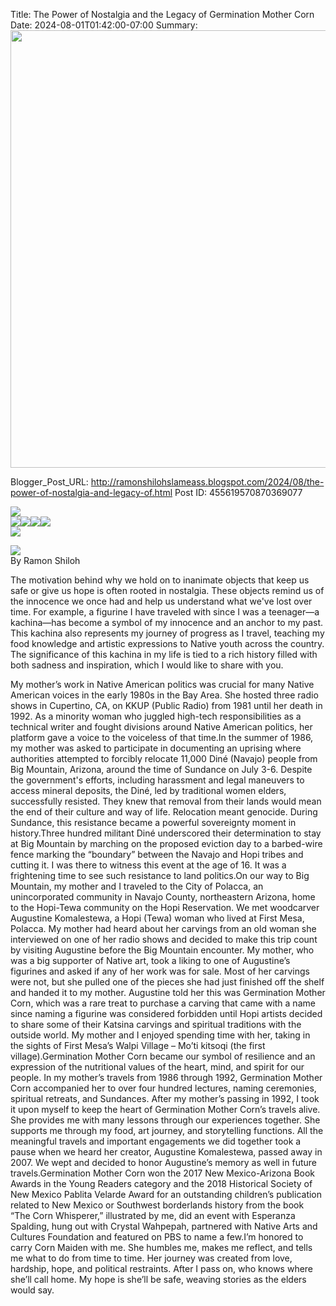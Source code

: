 Title: The Power of Nostalgia and the Legacy of Germination Mother Corn
Date: 2024-08-01T01:42:00-07:00
Summary: <img src="https://blogger.googleusercontent.com/img/b/R29vZ2xl/AVvXsEhPXoOtPtIrt91CJEZ59XNqlMNBhL_0qhWOh5v67vWuDSMKQvYYWSjY_3u9cIjZnUR3StR6Borux-zwgGizqB0LP1HsRQAOs8xmzPE9wUYWnBfWa0S0Z_autAwJ4UMk8pqjsW68e0zc1y6yE_LREO8p4CVyeAmRBGkz1knp2nwvozQ2HLEWS3rIAO37sw/s320/453747441_10161352589804705_6119486524928151865_n.jpg" width="700">

Blogger_Post_URL: http://ramonshilohslameass.blogspot.com/2024/08/the-power-of-nostalgia-and-legacy-of.html
Post ID: 455619570870369077
  
  
[![](https://blogger.googleusercontent.com/img/b/R29vZ2xl/AVvXsEhPXoOtPtIrt91CJEZ59XNqlMNBhL_0qhWOh5v67vWuDSMKQvYYWSjY_3u9cIjZnUR3StR6Borux-zwgGizqB0LP1HsRQAOs8xmzPE9wUYWnBfWa0S0Z_autAwJ4UMk8pqjsW68e0zc1y6yE_LREO8p4CVyeAmRBGkz1knp2nwvozQ2HLEWS3rIAO37sw/s320/453747441_10161352589804705_6119486524928151865_n.jpg)](https://blogger.googleusercontent.com/img/b/R29vZ2xl/AVvXsEhPXoOtPtIrt91CJEZ59XNqlMNBhL_0qhWOh5v67vWuDSMKQvYYWSjY_3u9cIjZnUR3StR6Borux-zwgGizqB0LP1HsRQAOs8xmzPE9wUYWnBfWa0S0Z_autAwJ4UMk8pqjsW68e0zc1y6yE_LREO8p4CVyeAmRBGkz1knp2nwvozQ2HLEWS3rIAO37sw/s1151/453747441_10161352589804705_6119486524928151865_n.jpg)  
[![](https://blogger.googleusercontent.com/img/b/R29vZ2xl/AVvXsEitFTOgi2f_m-KH-AU0rpOXcAXRZq0WKASq4JRUZt9erUmDgQhaIERqdC_ge-mfbe9ZzaARmSnv5oa48qOCk35AwKnnaBkpZ0S-6mIhHNIBaU0ylJSCgChQgCRP3dDq_2H3V7Nk0MdWEuAQ3PDHbDkYDIANUOlgbp9Bbm1x008apdx5bf9hUTQh245LuQ/s320/453536943_10161352590024705_608053838370791958_n.jpg)](https://blogger.googleusercontent.com/img/b/R29vZ2xl/AVvXsEitFTOgi2f_m-KH-AU0rpOXcAXRZq0WKASq4JRUZt9erUmDgQhaIERqdC_ge-mfbe9ZzaARmSnv5oa48qOCk35AwKnnaBkpZ0S-6mIhHNIBaU0ylJSCgChQgCRP3dDq_2H3V7Nk0MdWEuAQ3PDHbDkYDIANUOlgbp9Bbm1x008apdx5bf9hUTQh245LuQ/s2048/453536943_10161352590024705_608053838370791958_n.jpg)[![](https://blogger.googleusercontent.com/img/b/R29vZ2xl/AVvXsEgPF50ZUHaffve8rGudH-vmDXWHoshF_ObkeCdX6U40VKOh0WyNs8IveD96aKYIaKyLmZ22oIgGm3sx_YNwSd5zXZQ0PoEfEB20lFQTv53tx_qCpR1UbatolkMuzWPb9_0Tfapd2r7S1xNtO4nNSxtoJpRzThQzyDzZJlpMUdvmUtVbyI9zcCBZLJePRg/s320/453808038_10161352589729705_2728809564610458225_n.jpg)](https://blogger.googleusercontent.com/img/b/R29vZ2xl/AVvXsEgPF50ZUHaffve8rGudH-vmDXWHoshF_ObkeCdX6U40VKOh0WyNs8IveD96aKYIaKyLmZ22oIgGm3sx_YNwSd5zXZQ0PoEfEB20lFQTv53tx_qCpR1UbatolkMuzWPb9_0Tfapd2r7S1xNtO4nNSxtoJpRzThQzyDzZJlpMUdvmUtVbyI9zcCBZLJePRg/s1134/453808038_10161352589729705_2728809564610458225_n.jpg)[![](https://blogger.googleusercontent.com/img/b/R29vZ2xl/AVvXsEj-vRhnHGNBPql87g3yuB64Qll9ghTidPeV2pl_-O4rBIxyc_dktaTOp-MheCazoF9YKLrKBxwWvivgI8Bl8TTK8_gyw0ire2Ha7iq4gRmWtqEtSj6J-xfZwOL-JdlL2qy-ZutTO0gihpYddnhQhLWKnDTPRTtmo4txrtNk6hcHimHKbSGqKIjQ0tZ3Vw/s320/453872078_10161352589874705_460739197002231824_n.jpg)](https://blogger.googleusercontent.com/img/b/R29vZ2xl/AVvXsEj-vRhnHGNBPql87g3yuB64Qll9ghTidPeV2pl_-O4rBIxyc_dktaTOp-MheCazoF9YKLrKBxwWvivgI8Bl8TTK8_gyw0ire2Ha7iq4gRmWtqEtSj6J-xfZwOL-JdlL2qy-ZutTO0gihpYddnhQhLWKnDTPRTtmo4txrtNk6hcHimHKbSGqKIjQ0tZ3Vw/s932/453872078_10161352589874705_460739197002231824_n.jpg)[![](https://blogger.googleusercontent.com/img/b/R29vZ2xl/AVvXsEiEyyaEbi4rFFgaXloQBRlrG-WbffYKRYFdRS4RbWegAelGqPgNGp-7nq0jtwzPN2ilsbT4rp3QJ3Yc7qZr1djQch_jgBZSkMRG8unS_sbv7SJF1xP5fxS_GZ9Kstjcu6FqpQOBBiE-mkGkaG7E4vI5m86dHvC247GuicC2SqL6LOF0nWZHYsKaNIvKtQ/s320/453608385_10161352633479705_3678115483145305977_n.jpg)](https://blogger.googleusercontent.com/img/b/R29vZ2xl/AVvXsEiEyyaEbi4rFFgaXloQBRlrG-WbffYKRYFdRS4RbWegAelGqPgNGp-7nq0jtwzPN2ilsbT4rp3QJ3Yc7qZr1djQch_jgBZSkMRG8unS_sbv7SJF1xP5fxS_GZ9Kstjcu6FqpQOBBiE-mkGkaG7E4vI5m86dHvC247GuicC2SqL6LOF0nWZHYsKaNIvKtQ/s2048/453608385_10161352633479705_3678115483145305977_n.jpg)  
[![](https://blogger.googleusercontent.com/img/b/R29vZ2xl/AVvXsEihoMe8hLqFvKP9h0dz4CTRmEIfGkdMLaM70gTWIXI7-atkH5NFbCKkLRY8x2dIDAphzsLu8i1_INlOuxuJKj1VaxjfMirMGjC3-U8H3TomZJ0XquZF3uKlQrhYawyi0sLNdEVUkkhyb0tVyT63QYE8a2NtWEN9ZNfU7m-PNcrveFO8p5IPo7zwf2jb8Q/s320/453648224_10161352590479705_1523465906868584429_n%20(1).jpg)](https://blogger.googleusercontent.com/img/b/R29vZ2xl/AVvXsEihoMe8hLqFvKP9h0dz4CTRmEIfGkdMLaM70gTWIXI7-atkH5NFbCKkLRY8x2dIDAphzsLu8i1_INlOuxuJKj1VaxjfMirMGjC3-U8H3TomZJ0XquZF3uKlQrhYawyi0sLNdEVUkkhyb0tVyT63QYE8a2NtWEN9ZNfU7m-PNcrveFO8p5IPo7zwf2jb8Q/s2048/453648224_10161352590479705_1523465906868584429_n%20(1).jpg)  
  
  
[![](https://blogger.googleusercontent.com/img/b/R29vZ2xl/AVvXsEg8ljhCd5c8PxsNSE1I9zyzkCiwfAdzon9JF3Wfgq58JHPc2QDfHPLm-j9gJt6iK8wsF6uDaGUSfEKYKf2mf-N2jOiljSXc5CmF2mK5yPpc1ni8m9cPTMdpbEuASyA1bsluIM8vEs4a6uk5dVVYi8l3GlrJEwJXb5FCIgJcQqn9cr3FvQJ2Y9vErITdJA/s320/Alter.jpg)](https://blogger.googleusercontent.com/img/b/R29vZ2xl/AVvXsEg8ljhCd5c8PxsNSE1I9zyzkCiwfAdzon9JF3Wfgq58JHPc2QDfHPLm-j9gJt6iK8wsF6uDaGUSfEKYKf2mf-N2jOiljSXc5CmF2mK5yPpc1ni8m9cPTMdpbEuASyA1bsluIM8vEs4a6uk5dVVYi8l3GlrJEwJXb5FCIgJcQqn9cr3FvQJ2Y9vErITdJA/s2048/Alter.jpg)  
By Ramon Shiloh  


The motivation behind why we hold on to inanimate objects that keep us safe or give us hope is often rooted in nostalgia. These objects remind us of the innocence we once had and help us understand what we've lost over time. For example, a figurine I have traveled with since I was a teenager—a kachina—has become a symbol of my innocence and an anchor to my past. This kachina also represents my journey of progress as I travel, teaching my food knowledge and artistic expressions to Native youth across the country. The significance of this kachina in my life is tied to a rich history filled with both sadness and inspiration, which I would like to share with you.

My mother’s work in Native American politics was crucial for many Native American voices in the early 1980s in the Bay Area. She hosted three radio shows in Cupertino, CA, on KKUP (Public Radio) from 1981 until her death in 1992\. As a minority woman who juggled high\-tech responsibilities as a technical writer and fought divisions around Native American politics, her platform gave a voice to the voiceless of that time.In the summer of 1986, my mother was asked to participate in documenting an uprising where authorities attempted to forcibly relocate 11,000 Diné (Navajo) people from Big Mountain, Arizona, around the time of Sundance on July 3\-6\. Despite the government's efforts, including harassment and legal maneuvers to access mineral deposits, the Diné, led by traditional women elders, successfully resisted. They knew that removal from their lands would mean the end of their culture and way of life. Relocation meant genocide. During Sundance, this resistance became a powerful sovereignty moment in history.Three hundred militant Diné underscored their determination to stay at Big Mountain by marching on the proposed eviction day to a barbed\-wire fence marking the “boundary” between the Navajo and Hopi tribes and cutting it. I was there to witness this event at the age of 16\. It was a frightening time to see such resistance to land politics.On our way to Big Mountain, my mother and I traveled to the City of Polacca, an unincorporated community in Navajo County, northeastern Arizona, home to the Hopi\-Tewa community on the Hopi Reservation. We met woodcarver Augustine Komalestewa, a Hopi (Tewa) woman who lived at First Mesa, Polacca. My mother had heard about her carvings from an old woman she interviewed on one of her radio shows and decided to make this trip count by visiting Augustine before the Big Mountain encounter. My mother, who was a big supporter of Native art, took a liking to one of Augustine’s figurines and asked if any of her work was for sale. Most of her carvings were not, but she pulled one of the pieces she had just finished off the shelf and handed it to my mother. Augustine told her this was Germination Mother Corn, which was a rare treat to purchase a carving that came with a name since naming a figurine was considered forbidden until Hopi artists decided to share some of their Katsina carvings and spiritual traditions with the outside world. My mother and I enjoyed spending time with her, taking in the sights of First Mesa’s Walpi Village – Mo’ti kitsoqi (the first village).Germination Mother Corn became our symbol of resilience and an expression of the nutritional values of the heart, mind, and spirit for our people. In my mother’s travels from 1986 through 1992, Germination Mother Corn accompanied her to over four hundred lectures, naming ceremonies, spiritual retreats, and Sundances. After my mother’s passing in 1992, I took it upon myself to keep the heart of Germination Mother Corn’s travels alive. She provides me with many lessons through our experiences together. She supports me through my food, art journey, and storytelling functions. All the meaningful travels and important engagements we did together took a pause when we heard her creator, Augustine Komalestewa, passed away in 2007\. We wept and decided to honor Augustine’s memory as well in future travels.Germination Mother Corn won the 2017 New Mexico\-Arizona Book Awards in the Young Readers category and the 2018 Historical Society of New Mexico Pablita Velarde Award for an outstanding children’s publication related to New Mexico or Southwest borderlands history from the book “The Corn Whisperer,” illustrated by me, did an event with Esperanza Spalding, hung out with Crystal Wahpepah, partnered with Native Arts and Cultures Foundation and featured on PBS to name a few.I’m honored to carry Corn Maiden with me. She humbles me, makes me reflect, and tells me what to do from time to time. Her journey was created from love, hardship, hope, and political restraints. After I pass on, who knows where she’ll call home. My hope is she’ll be safe, weaving stories as the elders would say.  
  
